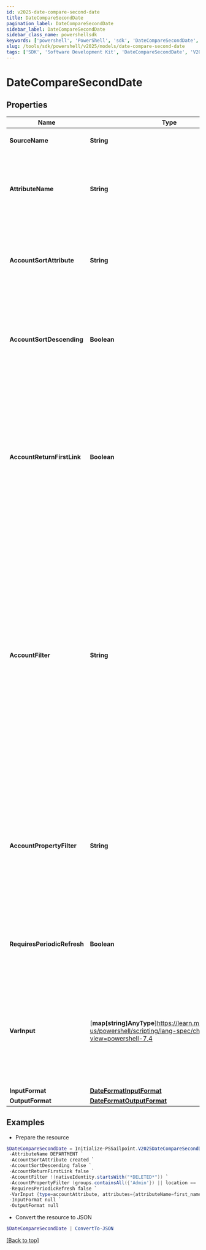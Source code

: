 ```yaml
---
id: v2025-date-compare-second-date
title: DateCompareSecondDate
pagination_label: DateCompareSecondDate
sidebar_label: DateCompareSecondDate
sidebar_class_name: powershellsdk
keywords: ['powershell', 'PowerShell', 'sdk', 'DateCompareSecondDate', 'V2025DateCompareSecondDate'] 
slug: /tools/sdk/powershell/v2025/models/date-compare-second-date
tags: ['SDK', 'Software Development Kit', 'DateCompareSecondDate', 'V2025DateCompareSecondDate']
---
```



# DateCompareSecondDate

## Properties

Name | Type | Description | Notes
------------ | ------------- | ------------- | -------------
**SourceName** | **String** | A reference to the source to search for the account | [required]
**AttributeName** | **String** | The name of the attribute on the account to return. This should match the name of the account attribute name visible in the user interface, or on the source schema. | [required]
**AccountSortAttribute** | **String** | The value of this configuration is a string name of the attribute to use when determining the ordering of returned accounts when there are multiple entries | [optional] [default to "created"]
**AccountSortDescending** | **Boolean** | The value of this configuration is a boolean (true/false). Controls the order of the sort when there are multiple accounts. If not defined, the transform will default to false (ascending order) | [optional] [default to $false]
**AccountReturnFirstLink** | **Boolean** | The value of this configuration is a boolean (true/false). Controls which account to source a value from for an attribute.  If this flag is set to true, the transform returns the value from the first account in the list, even if it is null. If it is set to false, the transform returns the first non-null value. If not defined, the transform will default to false | [optional] [default to $false]
**AccountFilter** | **String** | This expression queries the database to narrow search results. The value of this configuration is a sailpoint.object.Filter expression and used when searching against the database.  The default filter will always include the source and identity, and any subsequent expressions will be combined in an AND operation to the existing search criteria. Only certain searchable attributes are available:  - `nativeIdentity` - the Account ID  - `displayName` - the Account Name  - `entitlements` - a boolean value to determine if the account has entitlements | [optional] 
**AccountPropertyFilter** | **String** | This expression is used to search and filter accounts in memory. The value of this configuration is a sailpoint.object.Filter expression and used when searching against the returned resultset.  All account attributes are available for filtering as this operation is performed in memory. | [optional] 
**RequiresPeriodicRefresh** | **Boolean** | A value that indicates whether the transform logic should be re-evaluated every evening as part of the identity refresh process | [optional] [default to $false]
**VarInput** | [**map[string]AnyType**]https://learn.microsoft.com/en-us/powershell/scripting/lang-spec/chapter-04?view=powershell-7.4 | This is an optional attribute that can explicitly define the input data which will be fed into the transform logic. If input is not provided, the transform will take its input from the source and attribute combination configured via the UI. | [optional] 
**InputFormat** | [**DateFormatInputFormat**](date-format-input-format) |  | [optional] 
**OutputFormat** | [**DateFormatOutputFormat**](date-format-output-format) |  | [optional] 

## Examples

- Prepare the resource
```powershell
$DateCompareSecondDate = Initialize-PSSailpoint.V2025DateCompareSecondDate  -SourceName Workday `
 -AttributeName DEPARTMENT `
 -AccountSortAttribute created `
 -AccountSortDescending false `
 -AccountReturnFirstLink false `
 -AccountFilter !(nativeIdentity.startsWith("*DELETED*")) `
 -AccountPropertyFilter (groups.containsAll({'Admin'}) || location == 'Austin') `
 -RequiresPeriodicRefresh false `
 -VarInput {type=accountAttribute, attributes={attributeName=first_name, sourceName=Source}} `
 -InputFormat null `
 -OutputFormat null
```

- Convert the resource to JSON
```powershell
$DateCompareSecondDate | ConvertTo-JSON
```


[[Back to top]](#) 

